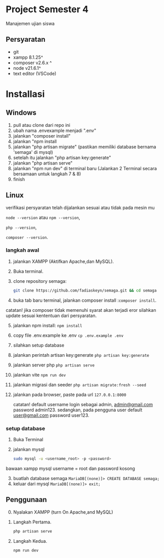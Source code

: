 # Project Semester 4

Manajemen ujian siswa

## Persyaratan
- git
- xampp 8.1.25^
- composer v2.6.x ^
- node v21.6.1^
- text editor (VSCode)
# Installasi
## Windows 
1. pull atau clone dari repo ini
 2. ubah nama .envexample menjadi ".env"
3. jalankan "composer install"
4. jalankan "npm install
5. jalankan "php artisan migrate" (pastikan memiliki database bernama 'semaga' di mysql)
6. setelah itu jalankan "php artisan key:generate"
7. jalankan "php artisan serve"
8. jalankan "npm run dev" di terminal baru (Jalankan 2 Terminal secara bersamaan untuk langkah 7 & 8)
9. finish


## Linux
verifikasi persyaratan telah dijalankan sesuai atau tidak pada mesin mu
 
 `node --version` atau `npm --version`,

 `php --version`,

 `composer --version`.
### langkah awal
1. jalankan XAMPP (Aktifkan  Apache,dan MySQL).
2. Buka terminal.
3. clone repository semaga:

    ```bash
    git clone https://github.com/fadiaskeyn/semaga.git && cd semaga
    ```
4. buka tab baru terminal, jalankan composer install :`composer install`.

catatan! jika composer tidak memenuhi syarat akan terjadi eror silahkan update sesuai kententuan dari persyaratan.

5. jalankan npm install: `npm install`
6. copy file .env.example ke .env `cp .env.example .env`
7. silahkan setup database
8. jalankan perintah artisan key:generate `php artisan key:generate`
9. jalankan server php `php artisan serve`
10. jalankan vite `npm run dev`
11. jalankan migrasi dan seeder `php artisan migrate:fresh --seed`
12. jalankan pada browser, paste pada url `127.0.0.1:8000`

    catatan! default username login sebagai admin, admin@gmail.com password    admin123. sedangkan, pada pengguna user default user@gmail.com password user123.
### setup database
1. Buka Terminal
2. jalankan mysql
    
    ```bash
    sudo mysql -u <username_root> -p <password>
    ```
bawaan xampp mysql username = root dan password kosong

3. buatlah database semaga `MariaDB[(none)]> CREATE DATABASE semaga;`
4. keluar dari mysql `MariaDB[(none)]> exit;`

## Penggunaan

0. Nyalakan XAMPP (turn On Apache,and MySQL)
1. Langkah Pertama.
    ```bash
    php artisan serve
    ```

2. Langkah Kedua.
    ```bash
    npm run dev
    ```

